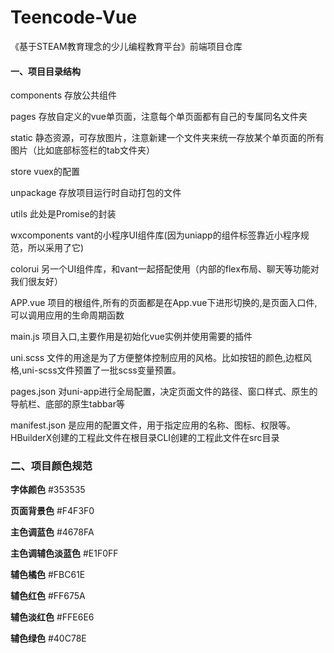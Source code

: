 # Teencode-Vue
《基于STEAM教育理念的少儿编程教育平台》前端项目仓库

#### 一、项目目录结构
components 存放公共组件

pages 存放自定义的vue单页面，注意每个单页面都有自己的专属同名文件夹

static 静态资源，可存放图片，注意新建一个文件夹来统一存放某个单页面的所有图片（比如底部标签栏的tab文件夹）

store vuex的配置

unpackage 存放项目运行时自动打包的文件

utils 此处是Promise的封装

wxcomponents vant的小程序UI组件库(因为uniapp的组件标签靠近小程序规范，所以采用了它)

colorui 另一个UI组件库，和vant一起搭配使用（内部的flex布局、聊天等功能对我们很友好）

APP.vue 项目的根组件,所有的页面都是在App.vue下进形切换的,是页面入口件,可以调用应用的生命周期函数

main.js 项目入口,主要作用是初始化vue实例并使用需要的插件

uni.scss 文件的用途是为了方便整体控制应用的风格。比如按钮的颜色,边框风格,uni-scss文件预置了一批scss变量预置。

pages.json 对uni-app进行全局配置，决定页面文件的路径、窗口样式、原生的导航栏、底部的原生tabbar等

manifest.json 是应用的配置文件，用于指定应用的名称、图标、权限等。HBuilderX创建的工程此文件在根目录CLI创建的工程此文件在src目录

### 二、项目颜色规范

<strong>字体颜色</strong> #353535

<strong>页面背景色</strong> #F4F3F0

<strong>主色调蓝色</strong>  #4678FA

<strong>主色调辅色淡蓝色</strong> #E1F0FF

<strong>辅色橘色</strong> #FBC61E

<strong>辅色红色</strong> #FF675A

<strong>辅色淡红色</strong> #FFE6E6

<strong>辅色绿色</strong> #40C78E
